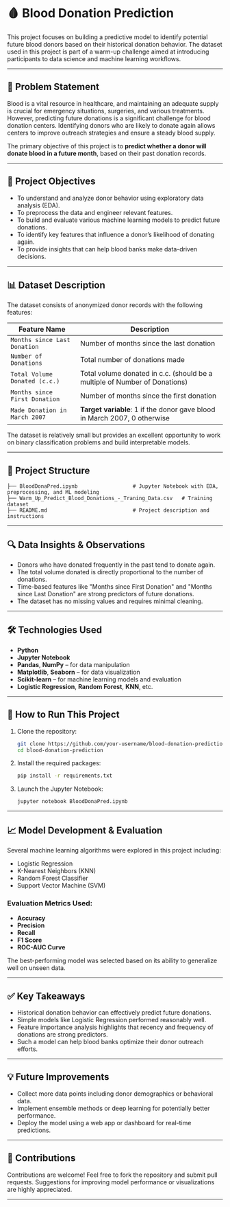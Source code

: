 # 🩸 Blood Donation Prediction

This project focuses on building a predictive model to identify potential future blood donors based on their historical donation behavior. The dataset used in this project is part of a warm-up challenge aimed at introducing participants to data science and machine learning workflows.

---

## 📌 Problem Statement

Blood is a vital resource in healthcare, and maintaining an adequate supply is crucial for emergency situations, surgeries, and various treatments. However, predicting future donations is a significant challenge for blood donation centers. Identifying donors who are likely to donate again allows centers to improve outreach strategies and ensure a steady blood supply.

The primary objective of this project is to **predict whether a donor will donate blood in a future month**, based on their past donation records.

---

## 🎯 Project Objectives

- To understand and analyze donor behavior using exploratory data analysis (EDA).
- To preprocess the data and engineer relevant features.
- To build and evaluate various machine learning models to predict future donations.
- To identify key features that influence a donor’s likelihood of donating again.
- To provide insights that can help blood banks make data-driven decisions.

---

## 📊 Dataset Description

The dataset consists of anonymized donor records with the following features:

| Feature Name                        | Description |
|------------------------------------|-------------|
| `Months since Last Donation`       | Number of months since the last donation |
| `Number of Donations`              | Total number of donations made |
| `Total Volume Donated (c.c.)`      | Total volume donated in c.c. (should be a multiple of Number of Donations) |
| `Months since First Donation`      | Number of months since the first donation |
| `Made Donation in March 2007`      | **Target variable**: 1 if the donor gave blood in March 2007, 0 otherwise |

The dataset is relatively small but provides an excellent opportunity to work on binary classification problems and build interpretable models.

---

## 📁 Project Structure

```
├── BloodDonaPred.ipynb                  # Jupyter Notebook with EDA, preprocessing, and ML modeling
├── Warm_Up_Predict_Blood_Donations_-_Traning_Data.csv   # Training dataset
├── README.md                            # Project description and instructions
```

---

## 🔍 Data Insights & Observations

- Donors who have donated frequently in the past tend to donate again.
- The total volume donated is directly proportional to the number of donations.
- Time-based features like "Months since First Donation" and "Months since Last Donation" are strong predictors of future donations.
- The dataset has no missing values and requires minimal cleaning.

---

## 🛠️ Technologies Used

- **Python**
- **Jupyter Notebook**
- **Pandas**, **NumPy** – for data manipulation
- **Matplotlib**, **Seaborn** – for data visualization
- **Scikit-learn** – for machine learning models and evaluation
- **Logistic Regression**, **Random Forest**, **KNN**, etc.

---

## 🚀 How to Run This Project

1. Clone the repository:
   ```bash
   git clone https://github.com/your-username/blood-donation-prediction.git
   cd blood-donation-prediction
   ```

2. Install the required packages:
   ```bash
   pip install -r requirements.txt
   ```

3. Launch the Jupyter Notebook:
   ```bash
   jupyter notebook BloodDonaPred.ipynb
   ```

---

## 📈 Model Development & Evaluation

Several machine learning algorithms were explored in this project including:

- Logistic Regression
- K-Nearest Neighbors (KNN)
- Random Forest Classifier
- Support Vector Machine (SVM)

### Evaluation Metrics Used:
- **Accuracy**
- **Precision**
- **Recall**
- **F1 Score**
- **ROC-AUC Curve**

The best-performing model was selected based on its ability to generalize well on unseen data.

---

## ✅ Key Takeaways

- Historical donation behavior can effectively predict future donations.
- Simple models like Logistic Regression performed reasonably well.
- Feature importance analysis highlights that recency and frequency of donations are strong predictors.
- Such a model can help blood banks optimize their donor outreach efforts.

---

## 💡 Future Improvements

- Collect more data points including donor demographics or behavioral data.
- Implement ensemble methods or deep learning for potentially better performance.
- Deploy the model using a web app or dashboard for real-time predictions.

---

## 📮 Contributions

Contributions are welcome! Feel free to fork the repository and submit pull requests. Suggestions for improving model performance or visualizations are highly appreciated.

---

